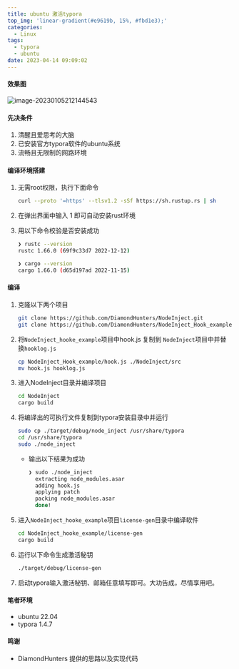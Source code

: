 ```yaml
---
title: ubuntu 激活typora
top_img: 'linear-gradient(#e9619b, 15%, #fbd1e3);'
categories:
  - Linux
tags:
  - typora
  - ubuntu
date: 2023-04-14 09:09:02
---
```

#### 效果图

![image-20230105212144543](https://cloud.dandaner.cn/p/publicshare/blog/image-20230105212144543.png)

#### 先决条件

1. 清醒且爱思考的大脑
2. 已安装官方typora软件的ubuntu系统
3. 流畅且无限制的网路环境

#### 编译环境搭建

1. 无需root权限，执行下面命令

   ```bash
   curl --proto '=https' --tlsv1.2 -sSf https://sh.rustup.rs | sh
   ```

2. 在弹出界面中输入 1 即可自动安装rust环境

3. 用以下命令校验是否安装成功

   ```bash
   ❯ rustc --version  
   rustc 1.66.0 (69f9c33d7 2022-12-12)
   
   ❯ cargo --version
   cargo 1.66.0 (d65d197ad 2022-11-15)
   ```

   

#### 编译

1. 克隆以下两个项目

   ```bash
   git clone https://github.com/DiamondHunters/NodeInject.git
   git clone https://github.com/DiamondHunters/NodeInject_Hook_example.git
   ```

2. 将`NodeInject_hooke_example`项目中hook.js 复制到 `NodeInject`项目中并替换`hooklog.js`

   ```bash
   cp NodeInject_Hook_example/hook.js ./NodeInject/src
   mv hook.js hooklog.js
   ```

3. 进入NodeInject目录并编译项目

   ```bash
   cd NodeInject
   cargo build
   ```

4. 将编译出的可执行文件复制到typora安装目录中并运行

   ```bash
   sudo cp ./target/debug/node_inject /usr/share/typora
   cd /usr/share/typora
   sudo ./node_inject
   ```
   * 输出以下结果为成功
      ```bash
      ❯ sudo ./node_inject
		extracting node_modules.asar
		adding hook.js
		applying patch
		packing node_modules.asar
		done!
		```

     

5. 进入`NodeInject_hooke_example`项目`license-gen`目录中编译软件

   ```bash
   cd NodeInject_hooke_example/license-gen
   cargo build
   ```

6. 运行以下命令生成激活秘钥

   ```bash
   ./target/debug/license-gen
   ```

7. 启动typora输入激活秘钥、邮箱任意填写即可。大功告成，尽情享用吧。

#### 笔者环境
* ubuntu 22.04
* typora 1.4.7

#### 鸣谢
*  DiamondHunters 提供的思路以及实现代码